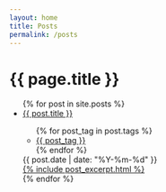 ```yaml
---
layout: home
title: Posts
permalink: /posts
---
```


<div id="all_posts">
  <h1 class="all_posts_title center_title">{{ page.title }}</h1>
  <ul id="all_posts_list">
    {% for post in site.posts %}
      <li class="item_post">
        <a href="{{ post.url | relative_url | remove: ".html"}}" class="post_title">
          {{ post.title }}
        </a>
        <div class="post_meta">
          <ul class="tag_list">
            {% for post_tag in post.tags %}
              <li><a href="/tags/posts#{{ post_tag }}">{{ post_tag }}</a></li>
            {% endfor %}
          </ul>
          <time datetime="{{post.date | date: "%Y-%m-%d"}}">{{ post.date | date: "%Y-%m-%d" }}</time>
        </div>
        <a href="{{ post.url | relative_url | remove: ".html"}}">
          <div class="post_preview">{% include post_excerpt.html %}</div>
        </a>
      </li>
    {% endfor %}
  </ul>
</div>